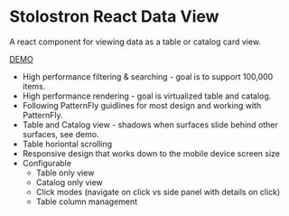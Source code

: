 # Stolostron React Data View
A react component for viewing data as a table or catalog card view.

[DEMO](https://stolostron.github.io/react-data-view/)

- High performance filtering & searching - goal is to support 100,000 items.
- High performance rendering - goal is virtualized table and catalog.
- Following PatternFly guidlines for most design and working with PatternFly.
- Table and Catalog view - shadows when surfaces slide behind other surfaces, see demo.
- Table horiontal scrolling
- Responsive design that works down to the mobile device screen size
- Configurable
  - Table only view
  - Catalog only view
  - Click modes (navigate on click vs side panel with details on click) 
  - Table column management

